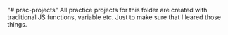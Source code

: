 "# prac-projects" 
All practice projects for this folder are created with traditional JS functions, variable etc. 
Just to make sure that I leared those things. 
